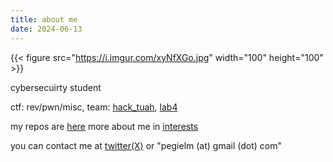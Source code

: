 ```yaml
---
title: about me
date: 2024-06-13
---
```




{{< figure src="https://i.imgur.com/xyNfXGo.jpg" width="100" height="100" >}} 

cybersecuirty student

ctf: rev/pwn/misc, team: [hack_tuah](https://ctftime.org/team/357462), [lab4](https://ctftime.org/team/154533)


my repos are [here](https://github.com/pegielm?tab=repositories)
more about me in [interests](../posts/interests)

you can contact me at [twitter(X)](https://twitter.com/pegielm) or "pegielm (at) gmail (dot) com"










